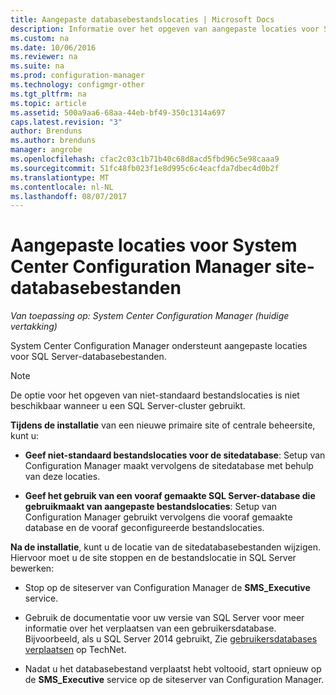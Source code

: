 ```yaml
---
title: Aangepaste databasebestandslocaties | Microsoft Docs
description: Informatie over het opgeven van aangepaste locaties voor SQL Server-databasebestanden.
ms.custom: na
ms.date: 10/06/2016
ms.reviewer: na
ms.suite: na
ms.prod: configuration-manager
ms.technology: configmgr-other
ms.tgt_pltfrm: na
ms.topic: article
ms.assetid: 500a9aa6-68aa-44eb-bf49-350c1314a697
caps.latest.revision: "3"
author: Brenduns
ms.author: brenduns
manager: angrobe
ms.openlocfilehash: cfac2c03c1b71b40c68d8acd5fbd96c5e98caaa9
ms.sourcegitcommit: 51fc48fb023f1e8d995c6c4eacfda7dbec4d0b2f
ms.translationtype: MT
ms.contentlocale: nl-NL
ms.lasthandoff: 08/07/2017
---
```

# <a name="custom-locations-for-system-center-configuration-manager-site-database-files"></a>Aangepaste locaties voor System Center Configuration Manager site-databasebestanden

*Van toepassing op: System Center Configuration Manager (huidige vertakking)*

 System Center Configuration Manager ondersteunt aangepaste locaties voor SQL Server-databasebestanden.  

> [!NOTE]  
>  De optie voor het opgeven van niet-standaard bestandslocaties is niet beschikbaar wanneer u een SQL Server-cluster gebruikt.  

 **Tijdens de installatie** van een nieuwe primaire site of centrale beheersite, kunt u:  

-   **Geef niet-standaard bestandslocaties voor de sitedatabase**: Setup van Configuration Manager maakt vervolgens de sitedatabase met behulp van deze locaties.  

-   **Geef het gebruik van een vooraf gemaakte SQL Server-database die gebruikmaakt van aangepaste bestandslocaties**:  Setup van Configuration Manager gebruikt vervolgens die vooraf gemaakte database en de vooraf geconfigureerde bestandslocaties.  

**Na de installatie**, kunt u de locatie van de sitedatabasebestanden wijzigen. Hiervoor moet u de site stoppen en de bestandslocatie in SQL Server bewerken:  

-   Stop op de siteserver van Configuration Manager de **SMS_Executive** service.  

-   Gebruik de documentatie voor uw versie van SQL Server voor meer informatie over het verplaatsen van een gebruikersdatabase. Bijvoorbeeld, als u SQL Server 2014 gebruikt, Zie [gebruikersdatabases verplaatsen](https://technet.microsoft.com/library/ms345483\(v=sql.120\).aspx) op TechNet.  

-   Nadat u het databasebestand verplaatst hebt voltooid, start opnieuw op de **SMS_Executive** service op de siteserver van Configuration Manager.  
